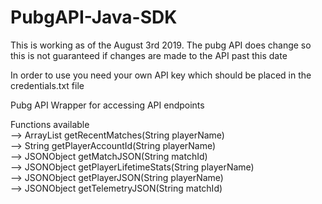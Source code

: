 # PubgAPI-Java-SDK
This is working as of the August 3rd 2019. The pubg API does change so this is not guaranteed if changes are made to the API past this date

In order to use you need your own API key which should be placed in the credentials.txt file

Pubg API Wrapper for accessing API endpoints

Functions available  
--> ArrayList<String> getRecentMatches(String playerName)  
--> String getPlayerAccountId(String playerName)  
--> JSONObject getMatchJSON(String matchId)  
--> JSONObject getPlayerLifetimeStats(String playerName)  
--> JSONObject getPlayerJSON(String playerName)  
--> JSONObject getTelemetryJSON(String matchId)  


